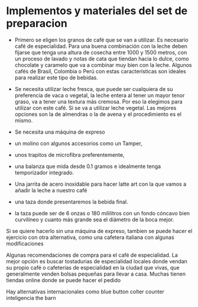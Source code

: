 # Implementos y materiales del set de preparacion

- Primero se eligen los granos de café que se van a utilizar. Es necesario café de especialidad. Para una buena combinación con la leche deben fijarse que tenga una altura de cosecha entre 1000 y 1500 metros, con un proceso de lavado y notas de cata que tiendan hacia lo dulce, como chocolate y caramelo que va a combinar muy bien con la leche. Algunos cafés de Brasil, Colombia o Perú con estas características son ideales para realizar este tipo de bebidas. 

- Se necesita utilizar leche fresca, que puede ser cualquiera de su preferencia de vaca o vegetal, la leche entera al tener un mayor tenor graso, va a tener una textura más cremosa. Por eso la elegimos para utilizar con este café. Si se va a utilizar leche vegetal. Las mejores opciones son la de almendras o la de avena y el procedimiento es el mismo.

- Se necesita una máquina de expreso 

- un molino con algunos accesorios como un Tamper, 

- unos trapitos de microfibra preferentemente,

- una balanza que mida desde 0.1 gramos e idealmente tenga temporizador integrado. 

- Una jarrita de acero inoxidable para hacer latte art con la que vamos a añadir la leche a nuestro café 

- una taza donde presentaremos la bebida final.

- la taza puede ser de 6 onzas o 180 mililitros con un fondo cóncavo bien curvilíneo y cuanto más grande sea el diámetro de la boca mejor.


Si se quiere hacerlo sin una máquina de expreso, tambien se puede hacer el ejercicio con otra alternativa, como una cafetera italiana con algunas modificaciones


Algunas recomendaciones de compra para el café de especialidad. La mejor opción es buscar tostadurias de especialidad locales donde vendan su propio café o cafeterías de especialidad en la ciudad que vivas, que generalmente venden bolsas pequeñas para llevar a casa. Muchas tienen tiendas online donde se puede hacer el pedido

Hay alternativas internacionales como 
blue button
colter counter
inteligencia 
the barn



